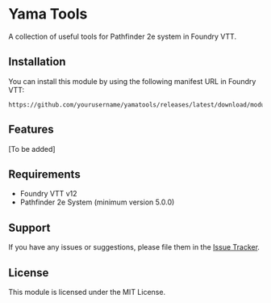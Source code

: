# Yama Tools

A collection of useful tools for Pathfinder 2e system in Foundry VTT.

## Installation

You can install this module by using the following manifest URL in Foundry VTT:
```
https://github.com/yourusername/yamatools/releases/latest/download/module.json
```

## Features

[To be added]

## Requirements

- Foundry VTT v12
- Pathfinder 2e System (minimum version 5.0.0)

## Support

If you have any issues or suggestions, please file them in the [Issue Tracker](https://github.com/yourusername/yamatools/issues).

## License

This module is licensed under the MIT License. 